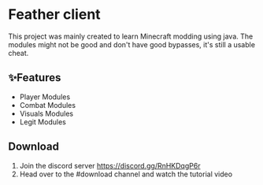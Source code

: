 # Feather client

This project was mainly created to learn Minecraft modding using java. The modules might not be good and don't have good bypasses, it's still a usable cheat.
## ✨Features

* Player Modules
* Combat Modules
* Visuals Modules
* Legit Modules

## Download
1. Join the discord server https://discord.gg/RnHKDqgP6r
2. Head over to the #download channel and watch the tutorial video
